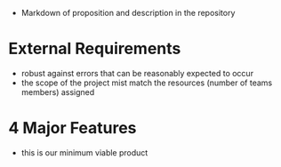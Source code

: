 - Markdown of proposition and description in the repository 
# External Requirements 
-  robust against errors that can be reasonably expected to occur 
- the scope of the project mist match the resources (number of teams members) assigned
# 4 Major  Features
- this is our minimum viable product 
